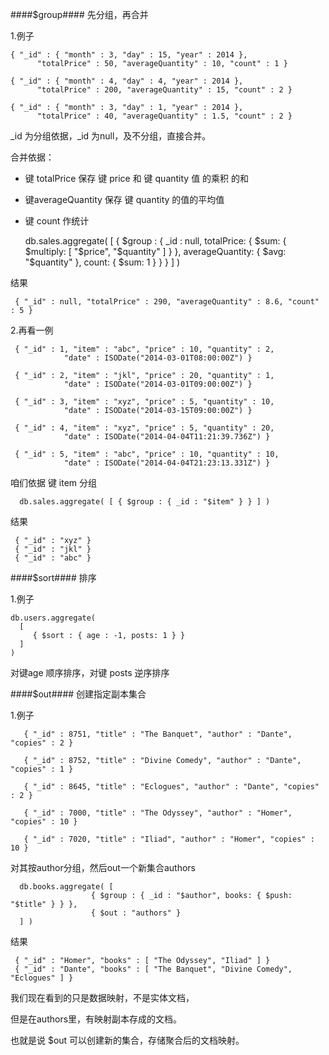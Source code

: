 ####$group####
先分组，再合并

1.例子

    { "_id" : { "month" : 3, "day" : 15, "year" : 2014 }, 
          "totalPrice" : 50, "averageQuantity" : 10, "count" : 1 }

    { "_id" : { "month" : 4, "day" : 4, "year" : 2014 }, 
          "totalPrice" : 200, "averageQuantity" : 15, "count" : 2 }

    { "_id" : { "month" : 3, "day" : 1, "year" : 2014 }, 
          "totalPrice" : 40, "averageQuantity" : 1.5, "count" : 2 }

_id 为分组依据，_id 为null，及不分组，直接合并。

合并依据：
*  键 totalPrice 保存 键 price 和 键 quantity 值 的乘积 的和
*  键averageQuantity 保存 键 quantity 的值的平均值
*  键 count 作统计

    db.sales.aggregate(
     [
         {
           $group : {
             _id : null,
             totalPrice: { $sum: { $multiply: [ "$price", "$quantity" ] } },
             averageQuantity: { $avg: "$quantity" },
             count: { $sum: 1 }
           }
         }
     ]
    )

结果
    
     { "_id" : null, "totalPrice" : 290, "averageQuantity" : 8.6, "count" : 5 }

2.再看一例

     { "_id" : 1, "item" : "abc", "price" : 10, "quantity" : 2, 
                "date" : ISODate("2014-03-01T08:00:00Z") }
    
     { "_id" : 2, "item" : "jkl", "price" : 20, "quantity" : 1, 
                "date" : ISODate("2014-03-01T09:00:00Z") }
 
     { "_id" : 3, "item" : "xyz", "price" : 5, "quantity" : 10, 
                "date" : ISODate("2014-03-15T09:00:00Z") }
    
     { "_id" : 4, "item" : "xyz", "price" : 5, "quantity" : 20, 
                "date" : ISODate("2014-04-04T11:21:39.736Z") }

     { "_id" : 5, "item" : "abc", "price" : 10, "quantity" : 10, 
                "date" : ISODate("2014-04-04T21:23:13.331Z") }

咱们依据 键 item 分组

      db.sales.aggregate( [ { $group : { _id : "$item" } } ] )

结果

     { "_id" : "xyz" }
     { "_id" : "jkl" }
     { "_id" : "abc" }


####$sort####
排序

1.例子

    db.users.aggregate(
      [
         { $sort : { age : -1, posts: 1 } }
      ]
    )

对键age  顺序排序，对键 posts 逆序排序

####$out####
创建指定副本集合

1.例子

       { "_id" : 8751, "title" : "The Banquet", "author" : "Dante", "copies" : 2 }

       { "_id" : 8752, "title" : "Divine Comedy", "author" : "Dante", "copies" : 1 }

       { "_id" : 8645, "title" : "Eclogues", "author" : "Dante", "copies" : 2 }

       { "_id" : 7000, "title" : "The Odyssey", "author" : "Homer", "copies" : 10 }

       { "_id" : 7020, "title" : "Iliad", "author" : "Homer", "copies" : 10 }

对其按author分组，然后out一个新集合authors

      db.books.aggregate( [
                      { $group : { _id : "$author", books: { $push: "$title" } } },
                      { $out : "authors" }
      ] )

结果

     { "_id" : "Homer", "books" : [ "The Odyssey", "Iliad" ] }
     { "_id" : "Dante", "books" : [ "The Banquet", "Divine Comedy", "Eclogues" ] }

我们现在看到的只是数据映射，不是实体文档，

但是在authors里，有映射副本存成的文档。

也就是说 $out  可以创建新的集合，存储聚合后的文档映射。